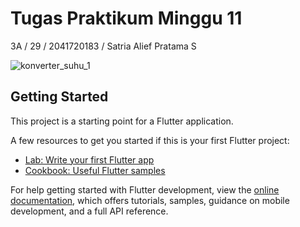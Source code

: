 # Tugas Praktikum Minggu 11

3A / 29 / 2041720183 / Satria Alief Pratama S

![konverter_suhu_1](https://user-images.githubusercontent.com/95731826/201807782-b5eeb4ba-53cb-4ecf-9081-71626c536696.png)

## Getting Started

This project is a starting point for a Flutter application.

A few resources to get you started if this is your first Flutter project:

- [Lab: Write your first Flutter app](https://docs.flutter.dev/get-started/codelab)
- [Cookbook: Useful Flutter samples](https://docs.flutter.dev/cookbook)

For help getting started with Flutter development, view the
[online documentation](https://docs.flutter.dev/), which offers tutorials,
samples, guidance on mobile development, and a full API reference.
